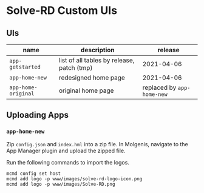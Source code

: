 # Solve-RD Custom UIs

## UIs

| name                | description                                | release                    |
|---------------------|--------------------------------------------|----------------------------|
| `app-getstarted`    | list of all tables by release, patch (tmp) | 2021-04-06                 |
| `app-home-new`      | redesigned home page                       | 2021-04-06                 |
| `app-home-original` | original home page                         | replaced by `app-home-new` |

## Uploading Apps

### `app-home-new`

Zip `config.json` and `index.hml` into a zip file. In Molgenis, navigate to the App Manager plugin and upload the zipped file.

Run the following commands to import the logos.

```shell
mcmd config set host
mcmd add logo -p www/images/solve-rd-logo-icon.png
mcmd add logo -p www/images/Solve-RD.png 
```
